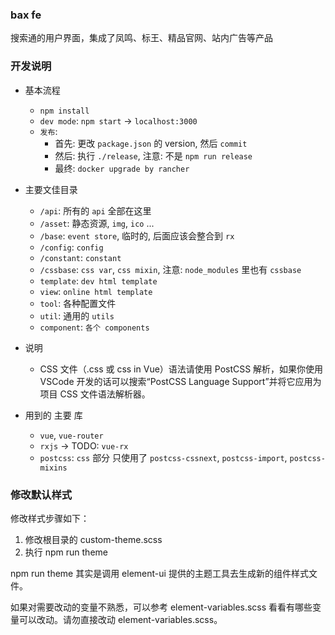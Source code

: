 ### bax fe

搜索通的用户界面，集成了凤鸣、标王、精品官网、站内广告等产品

### 开发说明

* 基本流程
  - `npm install`
  - `dev mode`: `npm start` -> `localhost:3000`
  - `发布`:
    * 首先: 更改 `package.json` 的 version, 然后 `commit`
    * 然后: 执行 `./release`, 注意: 不是 `npm run release`
    * 最终: `docker upgrade by rancher`

* 主要文佳目录
  - `/api`: 所有的 `api` 全部在这里
  - `/asset`: 静态资源, `img`, `ico` ...
  - `/base`: `event store`, 临时的, 后面应该会整合到 `rx`
  - `/config`: `config`
  - `/constant`: `constant`
  - `/cssbase`: `css var`, `css mixin`, 注意: `node_modules` 里也有 `cssbase`
  - `template`: `dev html template`
  - `view`: `online html template`
  - `tool`: 各种配置文件
  - `util`: 通用的 `utils`
  - `component`: `各个 components`

* 说明
  - CSS 文件（.css 或 css in Vue）语法请使用 PostCSS 解析，如果你使用 VSCode 开发的话可以搜索“PostCSS Language Support”并将它应用为项目 CSS 文件语法解析器。

* 用到的 主要 库
  - `vue`, `vue-router`
  - `rxjs` -> TODO: `vue-rx`
  - `postcss`: `css` 部分 只使用了 `postcss-cssnext`, `postcss-import`, `postcss-mixins`

### 修改默认样式

修改样式步骤如下：

1. 修改根目录的 custom-theme.scss
2. 执行 npm run theme

npm run theme 其实是调用 element-ui 提供的主题工具去生成新的组件样式文件。

如果对需要改动的变量不熟悉，可以参考 element-variables.scss 看看有哪些变量可以改动。请勿直接改动 element-variables.scss。

